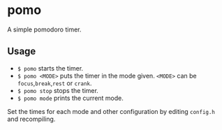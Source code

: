 # pomo

A simple pomodoro timer.

## Usage

- `$ pomo` starts the timer.
- `$ pomo <MODE>` puts the timer in the mode given. `<MODE>` can be `focus`,`break`,`rest` or `crank`.
- `$ pomo stop` stops the timer.
- `$ pomo mode` prints the current mode.

Set the times for each mode and other configuration by editing `config.h` and recompiling.
